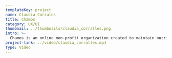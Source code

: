 ```yaml
---
templateKey: project
name: Claudia Corrales
title: Chamos
category: UX/UI
thumbnail: ../thumbnails/claudia_corralles.png
intro: >-
  Chamos is an online non-profit organization created to maintain nutritional programs in Venezuelan public schools. With the help of Venezuelans abroad, Chamos seeks to collect funds for schools and reduce malnutrition and school abandonment while raising awareness about the humanitarian crisis in the country.
project-link: ../video/claudia_corralles.mp4
Type: Video
---
```

